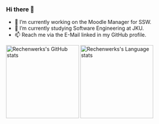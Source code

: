 ### Hi there 👋
- 🔭 I’m currently working on the Moodle Manager for SSW.
- 🌱 I’m currently studying Software Engineering at JKU.
- 📫 Reach me via the E-Mail linked in my GitHub profile.

<img src="https://github-readme-stats.vercel.app/api?username=rechen-werk&theme=gruvbox&show_icons=true" alt="Rechenwerks's GitHub stats" style="height: 200px;"> <img src="https://github-readme-stats.vercel.app/api/top-langs/?username=rechen-werk&layout=compact&langs_count=8&theme=gruvbox" alt="Rechenwerks's Language stats" style="height: 200px;">
